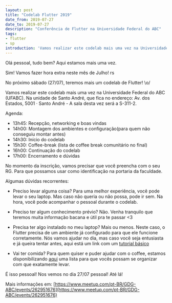 ```yaml
---
layout: post
title: "Codelab Flutter 2019"
date_from: 2019-07-27
date_to: 2019-07-27
description: "Conferência de Flutter na Universidade Federal do ABC"
tags:
- flutter
- sp
introduction: 'Vamos realizar este codelab mais uma vez na Universidade Federal do ABC (UFABC)'
---
```


Olá pessoal, tudo bem? Aqui estamos mais uma vez.

Sim! Vamos fazer hora extra neste mês de Julho! rs

No próximo sábado (27/07), teremos mais um codelab de Flutter! \o/

Vamos realizar este codelab mais uma vez na Universidade Federal do ABC (UFABC). Na unidade de Santo André, que fica no endereço: Av. dos Estados, 5001 · Santo André - A sala desta vez será a S-311-2.

Agenda:
- 13h45: Recepção, networking e boas vindas
- 14h00: Montagem dos ambientes e configuração(para quem não conseguiu montar antes)
- 14h30: Início do codelab
- 15h30: Coffee-break (lista de coffee break comunitário no final)
- 16h00: Continuação do codelab
- 17h00: Encerramento e dúvidas

No momento da inscrição, vamos precisar que você preencha com o seu RG. Para que possamos usar como identificação na portaria da faculdade.

Algumas dúvidas recorrentes:
- Preciso levar alguma coisa?
Para uma melhor experiência, você pode levar o seu laptop. Mas caso não queria ou não possa, pode ir sem. Na hora, você pode acompanhar o pessoal durante o codelab.

- Preciso ter algum conhecimento prévio?
Não. Venha tranquilo que teremos muita informação bacana e útil pra te passar <3

- Precisa ter algo instalado no meu laptop?
Mais ou menos. Neste caso, o Flutter precisa de um ambiente já configurado para que ele funcione corretamente. Nós vamos ajudar no dia, mas caso você seja entusiasta e já queira tentar antes, aqui está um link com um [tutorial básico](https://luizmarcus.com/android/instalando-e-configurando-o-flutter) 

- Vai ter comida?
Para quem quiser e puder ajudar com o coffee, estamos disponibilizando [aqui](https://docs.google.com/spreadsheets/d/1hPDnDuv_i33y33ba0xVcF5-JUVg0PMviP_4ETNNqZSs/edit?usp=sharing) uma lista para que vocês possam
se organizar com que exatamente levar.

É isso pessoal!
Nos vemos no dia 27/07 pessoal! Até lá!

Mais informações em: [https://www.meetup.com/pt-BR/GDG-ABC/events/262951676](https://www.meetup.com/pt-BR/GDG-ABC/events/262951676)
